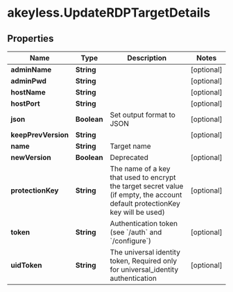# akeyless.UpdateRDPTargetDetails

## Properties

Name | Type | Description | Notes
------------ | ------------- | ------------- | -------------
**adminName** | **String** |  | [optional] 
**adminPwd** | **String** |  | [optional] 
**hostName** | **String** |  | [optional] 
**hostPort** | **String** |  | [optional] 
**json** | **Boolean** | Set output format to JSON | [optional] 
**keepPrevVersion** | **String** |  | [optional] 
**name** | **String** | Target name | 
**newVersion** | **Boolean** | Deprecated | [optional] 
**protectionKey** | **String** | The name of a key that used to encrypt the target secret value (if empty, the account default protectionKey key will be used) | [optional] 
**token** | **String** | Authentication token (see &#x60;/auth&#x60; and &#x60;/configure&#x60;) | [optional] 
**uidToken** | **String** | The universal identity token, Required only for universal_identity authentication | [optional] 


